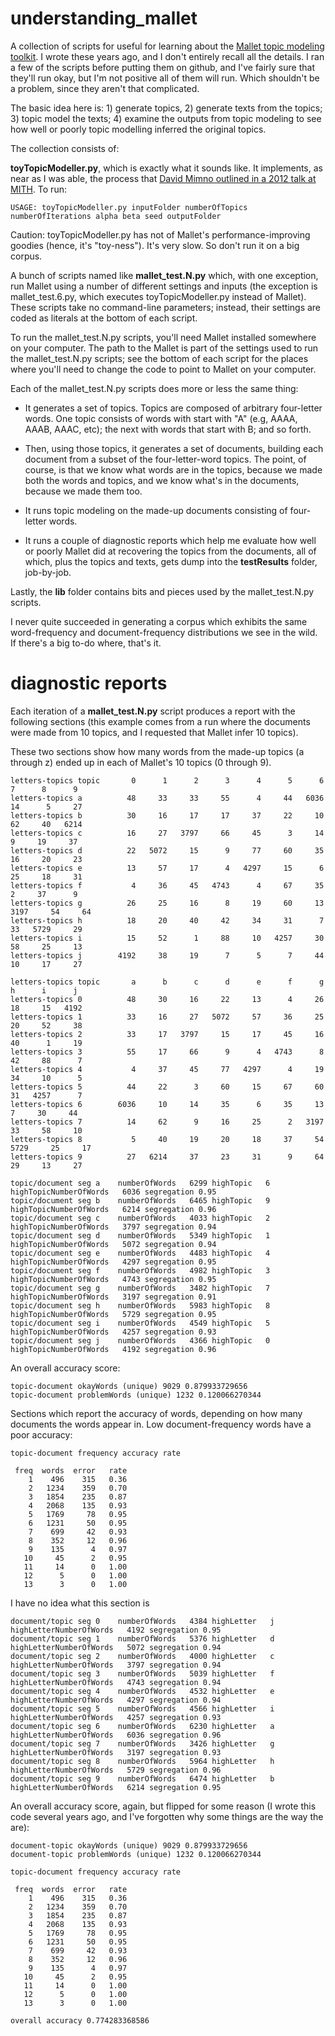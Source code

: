 
understanding_mallet
====================

A collection of scripts for useful for learning about the [Mallet topic modeling toolkit](http://mallet.cs.umass.edu/).  I wrote these years ago, and I don't entirely recall all the details.  I ran a few of the scripts before putting them on github, and I've fairly sure that they'll run okay, but I'm not positive all of them will run.  Which shouldn't be a problem, since they aren't that complicated.

The basic idea here is: 1) generate topics, 2) generate texts from the topics; 3) topic model the texts; 4) examine the outputs from topic modeling to see how well or poorly topic modelling inferred the original topics.

The collection consists of:

**toyTopicModeller.py**, which is exactly what it sounds like.  It implements, as near as I was able, the process that [David Mimno outlined  in a 2012 talk at MITH](https://vimeo.com/53080123).  To run:

    USAGE: toyTopicModeller.py inputFolder numberOfTopics numberOfIterations alpha beta seed outputFolder

Caution: toyTopicModeller.py has not of Mallet's performance-improving goodies (hence, it's "toy-ness").  It's very slow.  So don't run it on a big corpus.

A bunch of scripts named like **mallet_test.N.py** which, with one exception, run Mallet using a number of different settings and inputs (the exception is mallet_test.6.py, which executes toyTopicModeller.py instead of Mallet).  These scripts take no command-line parameters; instead, their settings are coded as literals at the bottom of each script.

To run the mallet_test.N.py scripts, you'll need Mallet installed somewhere on your computer.  The path to the Mallet is part of the settings used to run the mallet_test.N.py scripts; see the bottom of each script for the places where you'll need to change the code to point to Mallet on your computer.

Each of the mallet_test.N.py scripts does more or less the same thing:

* It generates a set of topics.  Topics are composed of arbitrary four-letter words.  One topic consists of words with start with "A" (e.g, AAAA, AAAB, AAAC, etc); the next with words that start with B; and so forth.

* Then, using those topics, it generates a set of documents, building each document from a subset of the four-letter-word topics.  The point, of course, is that we know what words are in the topics, because we made both the words and topics, and we know what's in the documents, because we made them too.

* It runs topic modeling on the made-up documents consisting of four-letter words.

* It runs a couple of diagnostic reports which help me evaluate how well or poorly Mallet did at recovering the topics from the documents, all of which, plus the topics and texts, gets dump into the **testResults** folder, job-by-job.

Lastly, the **lib** folder contains bits and pieces used by the mallet_test.N.py scripts.

I never quite succeeded in generating a corpus which exhibits the same word-frequency and document-frequency distributions we see in the wild.  If there's a big to-do where, that's it.


diagnostic reports
==================

Each iteration of a **mallet_test.N.py** script produces a report with the following sections (this example comes from a run where the documents were made from 10 topics, and I requested that Mallet infer 10 topics).

These two sections show how many words from the made-up topics (a through z) ended up in each of Mallet's 10 topics (0 through 9).

    letters-topics topic       0      1      2      3      4      5      6      7      8      9
    letters-topics a          48     33     33     55      4     44   6036     14      5     27
    letters-topics b          30     16     17     17     37     22     10     62     40   6214
    letters-topics c          16     27   3797     66     45      3     14      9     19     37
    letters-topics d          22   5072     15      9     77     60     35     16     20     23
    letters-topics e          13     57     17      4   4297     15      6     25     18     31
    letters-topics f           4     36     45   4743      4     67     35      2     37      9
    letters-topics g          26     25     16      8     19     60     13   3197     54     64
    letters-topics h          18     20     40     42     34     31      7     33   5729     29
    letters-topics i          15     52      1     88     10   4257     30     58     25     13
    letters-topics j        4192     38     19      7      5      7     44     10     17     27

    letters-topics topic       a      b      c      d      e      f      g      h      i      j
    letters-topics 0          48     30     16     22     13      4     26     18     15   4192
    letters-topics 1          33     16     27   5072     57     36     25     20     52     38
    letters-topics 2          33     17   3797     15     17     45     16     40      1     19
    letters-topics 3          55     17     66      9      4   4743      8     42     88      7
    letters-topics 4           4     37     45     77   4297      4     19     34     10      5
    letters-topics 5          44     22      3     60     15     67     60     31   4257      7
    letters-topics 6        6036     10     14     35      6     35     13      7     30     44
    letters-topics 7          14     62      9     16     25      2   3197     33     58     10
    letters-topics 8           5     40     19     20     18     37     54   5729     25     17
    letters-topics 9          27   6214     37     23     31      9     64     29     13     27

    topic/document seg a    numberOfWords   6299 highTopic   6 highTopicNumberOfWords   6036 segregation 0.95
    topic/document seg b    numberOfWords   6465 highTopic   9 highTopicNumberOfWords   6214 segregation 0.96
    topic/document seg c    numberOfWords   4033 highTopic   2 highTopicNumberOfWords   3797 segregation 0.94
    topic/document seg d    numberOfWords   5349 highTopic   1 highTopicNumberOfWords   5072 segregation 0.94
    topic/document seg e    numberOfWords   4483 highTopic   4 highTopicNumberOfWords   4297 segregation 0.95
    topic/document seg f    numberOfWords   4982 highTopic   3 highTopicNumberOfWords   4743 segregation 0.95
    topic/document seg g    numberOfWords   3482 highTopic   7 highTopicNumberOfWords   3197 segregation 0.91
    topic/document seg h    numberOfWords   5983 highTopic   8 highTopicNumberOfWords   5729 segregation 0.95
    topic/document seg i    numberOfWords   4549 highTopic   5 highTopicNumberOfWords   4257 segregation 0.93
    topic/document seg j    numberOfWords   4366 highTopic   0 highTopicNumberOfWords   4192 segregation 0.96

An overall accuracy score:

    topic-document okayWords (unique) 9029 0.879933729656
    topic-document problemWords (unique) 1232 0.120066270344

Sections which report the accuracy of words, depending on how many documents the words appear in.  Low document-frequency words have a poor accuracy:

    topic-document frequency accuracy rate

     freq  words  error   rate
        1    496    315   0.36
        2   1234    359   0.70
        3   1854    235   0.87
        4   2068    135   0.93
        5   1769     78   0.95
        6   1231     50   0.95
        7    699     42   0.93
        8    352     12   0.96
        9    135      4   0.97
       10     45      2   0.95
       11     14      0   1.00
       12      5      0   1.00
       13      3      0   1.00

I have no idea what this section is

    document/topic seg 0    numberOfWords   4384 highLetter   j highLetterNumberOfWords   4192 segregation 0.95
    document/topic seg 1    numberOfWords   5376 highLetter   d highLetterNumberOfWords   5072 segregation 0.94
    document/topic seg 2    numberOfWords   4000 highLetter   c highLetterNumberOfWords   3797 segregation 0.94
    document/topic seg 3    numberOfWords   5039 highLetter   f highLetterNumberOfWords   4743 segregation 0.94
    document/topic seg 4    numberOfWords   4532 highLetter   e highLetterNumberOfWords   4297 segregation 0.94
    document/topic seg 5    numberOfWords   4566 highLetter   i highLetterNumberOfWords   4257 segregation 0.93
    document/topic seg 6    numberOfWords   6230 highLetter   a highLetterNumberOfWords   6036 segregation 0.96
    document/topic seg 7    numberOfWords   3426 highLetter   g highLetterNumberOfWords   3197 segregation 0.93
    document/topic seg 8    numberOfWords   5964 highLetter   h highLetterNumberOfWords   5729 segregation 0.96
    document/topic seg 9    numberOfWords   6474 highLetter   b highLetterNumberOfWords   6214 segregation 0.95

An overall accuracy score, again, but flipped for some reason (I wrote this code several years ago, and I've forgotten why some things are the way the are):

    document-topic okayWords (unique) 9029 0.879933729656
    document-topic problemWords (unique) 1232 0.120066270344

    topic-document frequency accuracy rate

     freq  words  error   rate
        1    496    315   0.36
        2   1234    359   0.70
        3   1854    235   0.87
        4   2068    135   0.93
        5   1769     78   0.95
        6   1231     50   0.95
        7    699     42   0.93
        8    352     12   0.96
        9    135      4   0.97
       10     45      2   0.95
       11     14      0   1.00
       12      5      0   1.00
       13      3      0   1.00

    overall accuracy 0.774283368586
